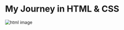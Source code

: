 # My Journey in HTML & CSS
![html image](https://camo.githubusercontent.com/21bb8ae3629c4852404841252c65baa38426e4c0d01a68a0f7e6fd121d4649dc/68747470733a2f2f7777772e69696d2e66722f65636f6c652d7765622f77702d636f6e74656e742f75706c6f6164732f323031372f30312f48544d4c352e6a7067)


